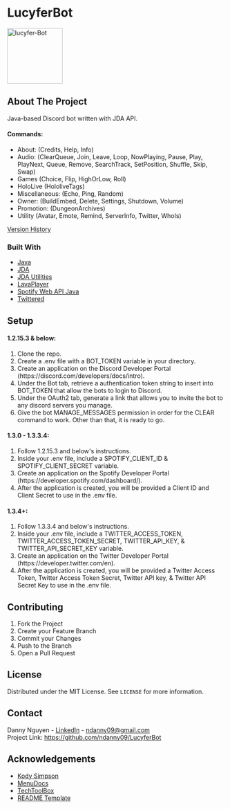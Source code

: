 # LucyferBot

<img src="https://i.ibb.co/QNmmDqW/lucyfer-Bot.png" alt="lucyfer-Bot" width="128" height="128">

## About The Project

Java-based Discord bot written with JDA API.

#### Commands:

- About: (Credits, Help, Info)
- Audio: (ClearQueue, Join, Leave, Loop, NowPlaying, Pause, Play, PlayNext, Queue, Remove, SearchTrack, SetPosition,
  Shuffle, Skip, Swap)
- Games (Choice, Flip, HighOrLow, Roll)
- HoloLive (HololiveTags)
- Miscellaneous: (Echo, Ping, Random)
- Owner: (BuildEmbed, Delete, Settings, Shutdown, Volume)
- Promotion: (DungeonArchives)
- Utility (Avatar, Emote, Remind, ServerInfo, Twitter, WhoIs)

[Version History](https://ndanny09.github.io/lucyferbot.html)

### Built With

* [Java](https://www.java.com/en/)
* [JDA](https://github.com/DV8FromTheWorld/JDA)
* [JDA Utilities](https://github.com/JDA-Applications/JDA-Utilities)
* [LavaPlayer](https://github.com/sedmelluq/lavaplayer)
* [Spotify Web API Java](https://github.com/spotify-web-api-java/spotify-web-api-java)
* [Twittered](https://github.com/redouane59/twittered)

## Setup

#### 1.2.15.3 & below:

<ol>
  <li> Clone the repo. </li>
  <li> Create a .env file with a BOT_TOKEN variable in your directory. </li>
  <li> Create an application on the Discord Developer Portal (https://discord.com/developers/docs/intro). </li>
  <li> Under the Bot tab, retrieve a authentication token string to insert into BOT_TOKEN that allow the bots to login to Discord. </li>
  <li> Under the OAuth2 tab, generate a link that allows you to invite the bot to any discord servers you manage. </li>
  <li> Give the bot MANAGE_MESSAGES permission in order for the CLEAR command to work. Other than that, it is ready to go. </li>
</ol>

#### 1.3.0 - 1.3.3.4:

<ol>
  <li> Follow 1.2.15.3 and below's instructions.</li>
  <li> Inside your .env file, include a SPOTIFY_CLIENT_ID & SPOTIFY_CLIENT_SECRET variable.</li>
  <li> Create an application on the Spotify Developer Portal (https://developer.spotify.com/dashboard/). </li>
  <li> After the application is created, you will be provided a Client ID and Client Secret to use in the .env file. </li>
</ol>

#### 1.3.4+:

<ol>
  <li> Follow 1.3.3.4 and below's instructions.</li>
  <li> Inside your .env file, include a TWITTER_ACCESS_TOKEN, TWITTER_ACCESS_TOKEN_SECRET, TWITTER_API_KEY, & TWITTER_API_SECRET_KEY variable.</li>
  <li> Create an application on the Twitter Developer Portal (https://developer.twitter.com/en). </li>
  <li> After the application is created, you will be provided a Twitter Access Token, Twitter Access Token Secret, Twitter API key, & Twitter API Secret Key to use in the .env file. </li>
</ol>

## Contributing

<ol>
  <li> Fork the Project </li>
  <li> Create your Feature Branch  </li>
  <li> Commit your Changes  </li>
  <li> Push to the Branch  </li>
  <li> Open a Pull Request </li>
</ol>

## License

Distributed under the MIT License. See `LICENSE` for more information.

## Contact

Danny Nguyen - [LinkedIn](https://www.linkedin.com/in/ndanny09/) - ndanny09@gmail.com <br>
Project Link: https://github.com/ndanny09/LucyferBot

## Acknowledgements

* [Kody Simpson](https://www.youtube.com/c/KodySimpson)
* [MenuDocs](https://www.youtube.com/c/MenuDocs)
* [TechToolBox](https://www.youtube.com/c/TechToolboxOfficial)
* [README Template](https://github.com/othneildrew/Best-README-Template#prerequisites)
